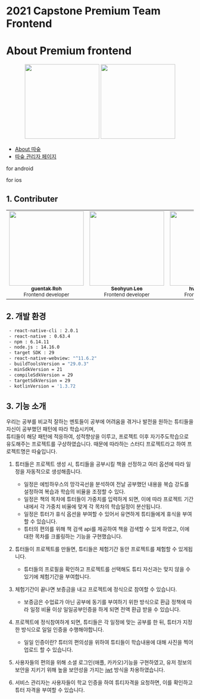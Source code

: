 # 2021 Capstone Premium Team Frontend



# About Premium frontend

<div align="center">
  
  <img src="https://user-images.githubusercontent.com/59689327/120321478-5193ad80-c31e-11eb-8b14-ae691d2eb604.PNG" width="200" height="200">
  <img src="https://user-images.githubusercontent.com/59689327/120321485-52c4da80-c31e-11eb-8ea1-7fcc63ea8aca.PNG" width="200" height="200">
</div>
  
- [About 따숲](https://www.ddasup.ga)
- [따숲 관리자 페이지](https://www.ddasup.ga/admin)

 
 for android

 for ios



## 1. Contributer

<table align="center">
  <tr>
    <td align="center"><a href="https://github.com/rohguentak76"><img src="https://avatars.githubusercontent.com/u/52411864?v=4?s=200" width="200px;" alt=""/><br /><sub><b>guentak Roh</b></sub></a><br /><sub>Frontend developer</sub></td>
    <td align="center"><a href="https://github.com/mlsh1112"><img src="https://avatars.githubusercontent.com/u/59257758?v=4?s=200" width="200px;" alt=""/><br /><sub><b>Seohyun Lee</b></sub></a><br /><sub>Frontend developer</sub></td>
  <td align="center"><a href="https://github.com/kimhwangdae"><img src="https://avatars.githubusercontent.com/u/59689327?v=4?s=200" width="200px;" alt=""/><br /><sub><b>hwnagdae Kim</b></sub></a><br /><sub>Frontend developer</sub></td>

  </tr>
</table>






## 2. 개발 환경

```bash
 - react-native-cli : 2.0.1
 - react-native : 0.63.4
 - npm : 6.14.11
 - node.js : 14.16.0
 - target SDK : 29
 - react-native-webview: "^11.6.2"
 - buildToolsVersion = "29.0.3"
 - minSdkVersion = 21 
 - compileSdkVersion = 29
 - targetSdkVersion = 29
 - kotlinVersion = '1.3.72
 ```



## 3. 기능 소개

우리는 공부를 비교적 잘하는 멘토들이 공부에 어려움을 겪거나 발전을 원하는 튜티들을 자신이 공부했던 패턴에 따라 학습시키며,  
튜티들이 해당 패턴에 적응하여, 성적향상을 이루고, 프로젝트 이후 자기주도학습으로 유도해주는 프로젝트를 구상하였습니다.
때문에 따라하는 스터디 프로젝트라고 하여 프로젝트명은 따숲입니다.

1. 튜터들은 프로젝트 생성 시, 튜티들을 공부시킬 책을 선정하고 여러 옵션에 따라 일정을 자동적으로 생성해줍니다.

   - 일정은 에빙하우스의 망각곡선을 분석하여 전날 공부했던 내용을 복습 강도를 설정하여 복습과 학습의 비율을 조정할 수 있다.
   - 일정은 책의 목차에 튜터들이 가중치를 입력하게 되면, 이에 따라 프로젝트 기간내에서 각 가중치 비율에 맞게 각 목차의 학습일정이 분산됩니다.
   - 일정은 튜터가 휴식 옵션을 부여할 수 있어서 유연하게 튜티들에게 휴식을 부여할 수 있습니다.
   - 튜터의 편의를 위해 책 검색 api를 제공하여 책을 검색할 수 있게 하였고, 이에 대한 목차를 크롤링하는 기능을 구현했습니다.

2. 튜터들이 프로젝트를 만들면, 튜티들은 체험기간 동안 프로젝트를 체험할 수 있게됩니다.

   - 튜터들의 프로필을 확인하고 프로젝트를 선택해도 튜티 자신과는 맞지 않을 수 있기에 체험기간을 부여합니다.

3. 체험기간이 끝나면 보증금을 내고 프로젝트에 정식으로 참여할 수 있습니다.

   - 보증금은 수업료가 아닌 공부에 동기를 부여하기 위한 방식으로 환급 정책에 따라 일정 비율 이상 일일공부인증을 하게 되면 전액 환급 받을 수 있습니다.

4. 프로젝트에 정식참여하게 되면, 튜티들은 각 일정에 맞는 공부를 한 뒤, 튜터가 지정한 방식으로 일일 인증을 수행해야합니다.

   - 일일 인증이란? 튜터의 편의성을 위하여 튜티들이 학습내용에 대해 사진을 찍어 업로드 할 수 있습니다.

5. 사용자들의 편의을 위해 소셜 로그인(애플, 카카오)기능을 구현하였고, 유저 정보의 보안을 지키기 위해 높을 보안성을 가지는 [jwt](https://jwt.io/) 방식을 차용하였습니다.

6. 서비스 관리자는 사용자들이 학교 인증을 하여 튜티자격을 요청하면, 이를 확인하고 튜터 자격을 부여할 수 있습니다.



 
